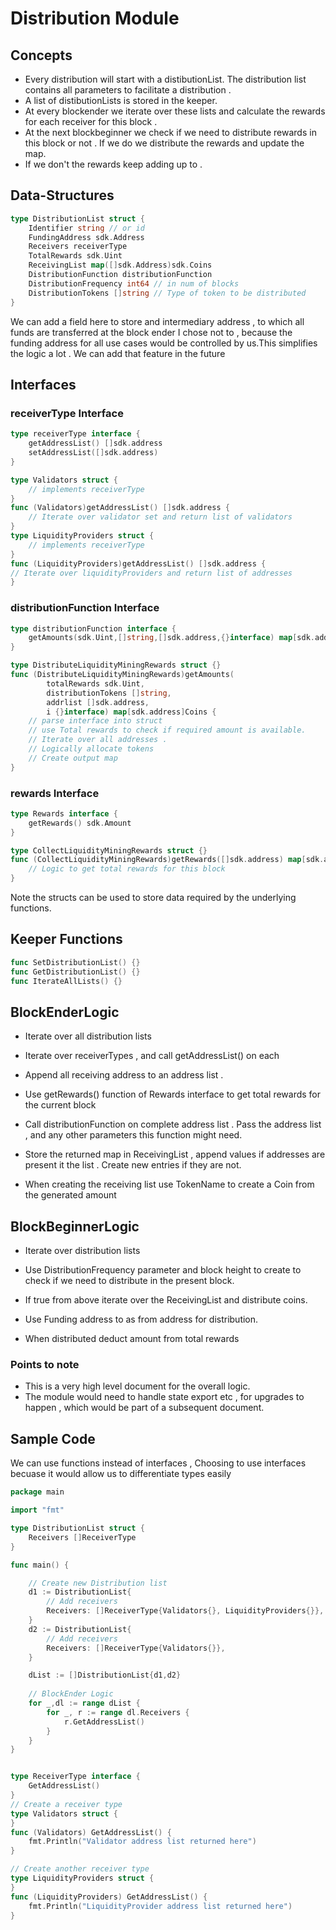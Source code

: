 # Distribution Module

## Concepts
- Every distribution will start with a distibutionList. The distribution list contains all parameters to facilitate a distribution .
- A list of distibutionLists is stored in the keeper.
- At every blockender we iterate over these lists and calculate the rewards for each receiver for this block .
- At the next blockbeginner we check if we need to distribute rewards in this block or not . If we do we distribute the rewards and update the map.
- If we don't the rewards keep adding up to .

## Data-Structures
```go
type DistributionList struct {
	Identifier string // or id 
	FundingAddress sdk.Address
	Receivers receiverType
	TotalRewards sdk.Uint
	ReceivingList map([]sdk.Address)sdk.Coins
	DistributionFunction distributionFunction
	DistributionFrequency int64 // in num of blocks
	DistributionTokens []string // Type of token to be distributed
}
```

We can add a field here to store and intermediary address , to which all funds are transferred at the block ender 
I chose not to , because the funding address for all use cases would be controlled by us.This simplifies the logic a lot .
We can add that feature in the future
## Interfaces

### receiverType Interface 
```go
type receiverType interface {
	getAddressList() []sdk.address
	setAddressList([]sdk.address)  
}
```
```go
type Validators struct {
	// implements receiverType
}
func (Validators)getAddressList() []sdk.address {
	// Iterate over validator set and return list of validators
}
type LiquidityProviders struct {
	// implements receiverType
}
func (LiquidityProviders)getAddressList() []sdk.address {
// Iterate over liquidityProviders and return list of addresses
}


```

### distributionFunction Interface
```go
type distributionFunction interface {
	getAmounts(sdk.Uint,[]string,[]sdk.address,{}interface) map[sdk.address]amounts
}

```
```go
type DistributeLiquidityMiningRewards struct {}
func (DistributeLiquidityMiningRewards)getAmounts(
	    totalRewards sdk.Uint,
	    distributionTokens []string, 
	    addrlist []sdk.address,
	    i {}interface) map[sdk.address]Coins {
	// parse interface into struct
	// use Total rewards to check if required amount is available.
	// Iterate over all addresses .
	// Logically allocate tokens  
	// Create output map
}
```

### rewards Interface

```go
type Rewards interface {
	getRewards() sdk.Amount
}
```
```go
type CollectLiquidityMiningRewards struct {}
func (CollectLiquidityMiningRewards)getRewards([]sdk.address) map[sdk.address]amounts {
	// Logic to get total rewards for this block
}
```


Note the structs can be used to store data required by the underlying functions.

## Keeper Functions

```go
func SetDistributionList() {}
func GetDistributionList() {}
func IterateAllLists() {}
```


## BlockEnderLogic

- Iterate over all distribution lists

- Iterate over receiverTypes , and call getAddressList() on each 

- Append all receiving address to an address list .

- Use getRewards() function of Rewards interface to get total rewards for the current block

- Call distributionFunction on complete address list . Pass the address list , and any other parameters this function might need.

- Store the returned map in ReceivingList , append values if addresses are present it the list . Create new entries if they are not. 

- When creating the receiving list use TokenName to create a Coin from the generated amount

## BlockBeginnerLogic

- Iterate over distribution lists

- Use DistributionFrequency parameter and block height to create to check if we need to distribute in the present block.

- If true from above iterate over the ReceivingList and distribute coins.

- Use Funding address to as from address for distribution.

- When distributed deduct amount from total rewards

### Points to note
- This is a very high level document for the overall logic. 
- The module would need to handle state export etc , for upgrades to happen , which would be part of a subsequent document.

## Sample Code 
We can use functions instead of interfaces , Choosing to use interfaces becuase it would allow us to differentiate types easily 

```go
package main

import "fmt"

type DistributionList struct {
	Receivers []ReceiverType
}

func main() {

	// Create new Distribution list
	d1 := DistributionList{
		// Add receivers
		Receivers: []ReceiverType{Validators{}, LiquidityProviders{}},
	}
	d2 := DistributionList{
		// Add receivers
		Receivers: []ReceiverType{Validators{}},
	}

	dList := []DistributionList{d1,d2}
	
	// BlockEnder Logic
	for _,dl := range dList {
		for _, r := range dl.Receivers {
			r.GetAddressList()
		}
	}
}


type ReceiverType interface {
	GetAddressList()
}
// Create a receiver type
type Validators struct {
}
func (Validators) GetAddressList() {
	fmt.Println("Validator address list returned here")
}

// Create another receiver type
type LiquidityProviders struct {
}
func (LiquidityProviders) GetAddressList() {
	fmt.Println("LiquidityProvider address list returned here")
}

```
